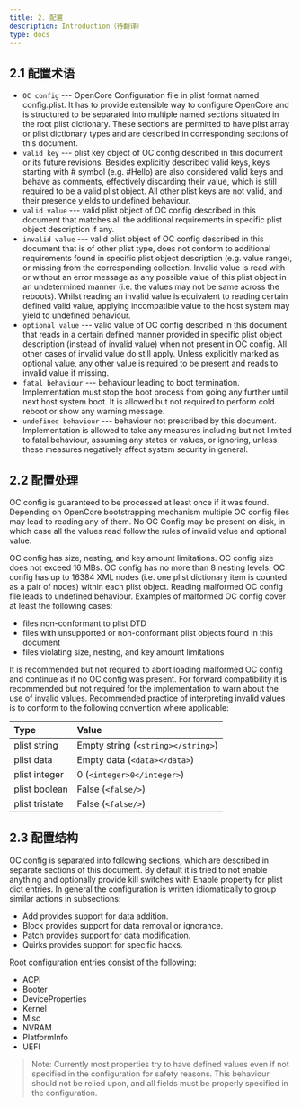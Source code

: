 ```yaml
---
title: 2. 配置
description: Introduction（待翻译）
type: docs
---
```


## 2.1 配置术语

- `OC config` --- OpenCore Configuration file in plist format named config.plist. It has to provide extensible way to configure OpenCore and is structured to be separated into multiple named sections situated in the root plist dictionary. These sections are permitted to have plist array or plist dictionary types and are described in corresponding sections of this document.
- `valid key` --- plist key object of OC config described in this document or its future revisions. Besides explicitly described valid keys, keys starting with # symbol (e.g. #Hello) are also considered valid keys and behave as comments, effectively discarding their value, which is still required to be a valid plist object. All other plist keys are not valid, and their presence yields to undefined behaviour.
- `valid value` --- valid plist object of OC config described in this document that matches all the additional requirements in specific plist object description if any.
- `invalid value` --- valid plist object of OC config described in this document that is of other plist type, does not conform to additional requirements found in specific plist object description (e.g. value range), or missing from the corresponding collection. Invalid value is read with or without an error message as any possible value of this plist object in an undetermined manner (i.e. the values may not be same across the reboots). Whilst reading an invalid value is equivalent to reading certain defined valid value, applying incompatible value to the host system may yield to undefined behaviour.
- `optional value` --- valid value of OC config described in this document that reads in a certain defined manner provided in specific plist object description (instead of invalid value) when not present in OC config. All other cases of invalid value do still apply. Unless explicitly marked as optional value, any other value is required to be present and reads to invalid value if missing.
- `fatal behaviour` --- behaviour leading to boot termination. Implementation must stop the boot process from going any further until next host system boot. It is allowed but not required to perform cold reboot or show any warning message.
- `undefined behaviour` --- behaviour not prescribed by this document. Implementation is allowed to take any measures including but not limited to fatal behaviour, assuming any states or values, or ignoring, unless these measures negatively affect system security in general.

## 2.2 配置处理

OC config is guaranteed to be processed at least once if it was found. Depending on OpenCore bootstrapping mechanism multiple OC config files may lead to reading any of them. No OC Config may be present on disk, in which case all the values read follow the rules of invalid value and optional value.

OC config has size, nesting, and key amount limitations. OC config size does not exceed 16 MBs. OC config has no more than 8 nesting levels. OC config has up to 16384 XML nodes (i.e. one plist dictionary item is counted as a pair of nodes) within each plist object. Reading malformed OC config file leads to undefined behaviour. Examples of malformed OC config cover at least the following cases:

- files non-conformant to plist DTD
- files with unsupported or non-conformant plist objects found in this document
- files violating size, nesting, and key amount limitations

It is recommended but not required to abort loading malformed OC config and continue as if no OC config was present. For forward compatibility it is recommended but not required for the implementation to warn about the use of invalid values. Recommended practice of interpreting invalid values is to conform to the following convention where applicable:

| Type | Value |
|:---|:---|
| plist string | Empty string (`<string></string>`) |
| plist data | Empty data (`<data></data>`) |
| plist integer | 0 (`<integer>0</integer>`) |
| plist boolean | False (`<false/>`) |
| plist tristate | False (`<false/>`) |

## 2.3 配置结构

OC config is separated into following sections, which are described in separate sections of this document. By default it is tried to not enable anything and optionally provide kill switches with Enable property for plist dict entries. In general the configuration is written idiomatically to group similar actions in subsections:

- Add provides support for data addition.
- Block provides support for data removal or ignorance.
- Patch provides support for data modification.
- Quirks provides support for specific hacks.

Root configuration entries consist of the following:

- ACPI
- Booter
- DeviceProperties
- Kernel
- Misc
- NVRAM
- PlatformInfo
- UEFI

> Note: Currently most properties try to have defined values even if not specified in the configuration for safety reasons. This behaviour should not be relied upon, and all fields must be properly specified in the configuration.
